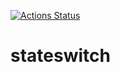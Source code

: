 [![Actions Status](https://github.com/filanov/stateswitch/workflows/make_all/badge.svg)](https://github.com/filanov/stateswitch/actions)

# stateswitch